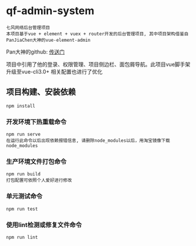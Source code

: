 # qf-admin-system
```
七风网络后台管理项目
本项目基于vue + element + vuex + router开发的后台管理项目, 其中项目架构借鉴自PanJiaChen大神的vue-element-admin
```
<p>Pan大神的github: <a href="https://github.com/PanJiaChen/vue-element-admin">传送门</a></p>
项目中引用了他的登录、权限管理、项目侧边栏、面包屑导航。此项目vue脚手架升级至vue-cli3.0+ 相关配置也进行了优化

## 项目构建、安装依赖
```
npm install
```

### 开发环境下热重载命令
```
npm run serve
在运行此命令以后出现依赖报错信息, 请删除node_modules以后，用淘宝镜像下载node_modules
```

### 生产环境文件打包命令
```
npm run build
打包配置可依照个人爱好进行修改
```

### 单元测试命令
```
npm run test
```

### 使用lint检测或修复文件命令
```
npm run lint
```
